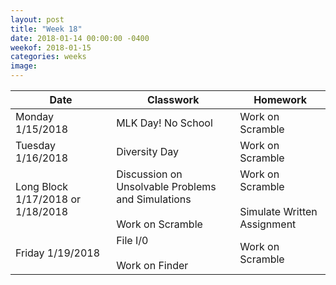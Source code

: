 ```yaml
---
layout: post
title: "Week 18"
date: 2018-01-14 00:00:00 -0400
weekof: 2018-01-15
categories: weeks
image:
---
```


|Date                        |Classwork|Homework|
|----------------------------|---------|--------|
|Monday 1/15/2018            | MLK Day! No School | Work on Scramble |
|Tuesday 1/16/2018           | Diversity Day | Work on Scramble |
|Long Block 1/17/2018 or 1/18/2018 | Discussion on Unsolvable Problems and Simulations <br><br> Work on Scramble| Work on Scramble <br><br> Simulate Written Assignment |
|Friday 1/19/2018            | File I/0 <br><br> Work on Finder | Work on Scramble |
